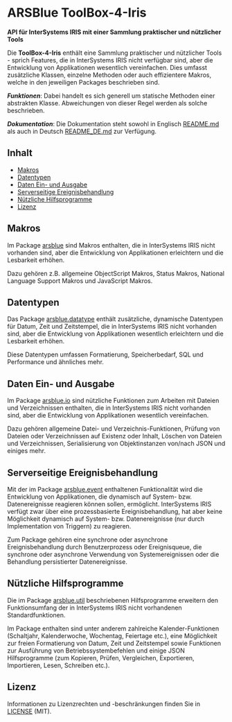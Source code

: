 # ARSBlue ToolBox-4-Iris

**API für InterSystems IRIS mit einer Sammlung praktischer und nützlicher Tools**

Die **ToolBox-4-Iris** enthält eine Sammlung praktischer und nützlicher Tools - sprich Features, die in InterSystems IRIS nicht verfügbar sind, aber die Entwicklung von Applikationen wesentlich vereinfachen. Dies umfasst zusätzliche Klassen, einzelne Methoden oder auch effizientere Makros, welche in den jeweiligen Packages beschrieben sind.

**_Funktionen_**: Dabei handelt es sich generell um statische Methoden einer abstrakten Klasse. Abweichungen von dieser Regel werden als solche beschrieben.

**_Dokumentation_**: Die Dokumentation steht sowohl in Englisch [README.md](./README.md) als auch in Deutsch [README_DE.md](./README_DE.md) zur Verfügung.

## Inhalt

- [Makros](#makros)
- [Datentypen](#datentypen)
- [Daten Ein- und Ausgabe](#daten-ein-und-ausgabe)
- [Serverseitige Ereignisbehandlung](#serverseitige-ereignisbehandlung)
- [Nützliche Hilfsprogramme](#n%C3%BCtzliche-hilfsprogramme)
- [Lizenz](#lizenz)

## Makros

Im Package [arsblue](./arsblue) sind Makros enthalten, die in InterSystems IRIS nicht vorhanden sind, aber die Entwicklung von Applikationen erleichtern und die Lesbarkeit erhöhen. 

Dazu gehören z.B. allgemeine ObjectScript Makros, Status Makros, National Language Support Makros und JavaScript Makros.

## Datentypen

Das Package [arsblue.datatype](./arsblue/datatype) enthält zusätzliche, dynamische Datentypen für Datum, Zeit und Zeitstempel, die in InterSystems IRIS nicht vorhanden sind, aber die Entwicklung von Applikationen wesentlich erleichtern und die Lesbarkeit erhöhen. 

Diese Datentypen umfassen Formatierung, Speicherbedarf, SQL und Performance und ähnliches mehr.

## Daten Ein- und Ausgabe

Im Package [arsblue.io](./arsblue/io) sind nützliche Funktionen zum Arbeiten mit Dateien und Verzeichnissen enthalten, die in InterSystems IRIS nicht vorhanden sind, aber die Entwicklung von Applikationen wesentlich vereinfachen. 

Dazu gehören allgemeine Datei- und Verzeichnis-Funktionen, Prüfung von Dateien oder Verzeichnissen auf Existenz oder Inhalt, Löschen von Dateien und Verzeichnissen, Serialisierung von Objektinstanzen von/nach JSON und einiges mehr.

## Serverseitige Ereignisbehandlung

Mit der im Package [arsblue.event](./arsblue/event) enthaltenen Funktionalität wird die Entwicklung von Applikationen, die dynamisch auf System- bzw. Datenereignisse reagieren können sollen, ermöglicht. InterSystems IRIS verfügt zwar über eine prozessbasierte  Ereignisbehandlung, hat aber keine Möglichkeit dynamisch auf System- bzw. Datenereignisse (nur durch Implementation von Triggern) zu reagieren.

Zum Package gehören eine synchrone oder asynchrone Ereignisbehandlung durch Benutzerprozess oder Ereignisqueue, die synchrone oder asynchrone Verwendung von Systemereignissen oder die Behandlung persistierter Datenereignisse.

## Nützliche Hilfsprogramme

Die im Package [arsblue.util](./arsblue/util) beschriebenen Hilfsprogramme erweitern den Funktionsumfang der in InterSystems IRIS nicht vorhandenen Standardfunktionen.

Im Package enthalten sind unter anderem zahlreiche Kalender-Funktionen (Schaltjahr, Kalenderwoche, Wochentag, Feiertage etc.), eine Möglichkeit zur freien Formatierung von Datum, Zeit und Zeitstempel sowie Funktionen zur Ausführung von Betriebssystembefehlen und einige JSON Hilfsprogramme (zum Kopieren, Prüfen, Vergleichen, Exportieren, Importieren, Lesen, Schreiben etc.).

## Lizenz ##

Informationen zu Lizenzrechten und -beschränkungen finden Sie in [LICENSE](./LICENSE) (MIT).
